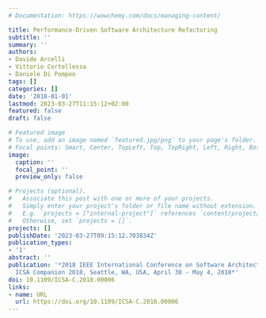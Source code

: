 ```yaml
---
# Documentation: https://wowchemy.com/docs/managing-content/

title: Performance-Driven Software Architecture Refactoring
subtitle: ''
summary: ''
authors:
- Davide Arcelli
- Vittorio Cortellessa
- Daniele Di Pompeo
tags: []
categories: []
date: '2018-01-01'
lastmod: 2023-03-27T11:15:12+02:00
featured: false
draft: false

# Featured image
# To use, add an image named `featured.jpg/png` to your page's folder.
# Focal points: Smart, Center, TopLeft, Top, TopRight, Left, Right, BottomLeft, Bottom, BottomRight.
image:
  caption: ''
  focal_point: ''
  preview_only: false

# Projects (optional).
#   Associate this post with one or more of your projects.
#   Simply enter your project's folder or file name without extension.
#   E.g. `projects = ["internal-project"]` references `content/project/deep-learning/index.md`.
#   Otherwise, set `projects = []`.
projects: []
publishDate: '2023-03-27T09:15:12.703834Z'
publication_types:
- '1'
abstract: ''
publication: '*2018 IEEE International Conference on Software Architecture Companion,
  ICSA Companion 2018, Seattle, WA, USA, April 30 - May 4, 2018*'
doi: 10.1109/ICSA-C.2018.00006
links:
- name: URL
  url: https://doi.org/10.1109/ICSA-C.2018.00006
---
```


